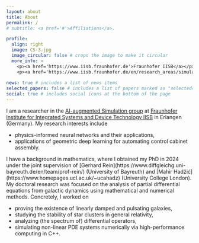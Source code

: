 ```yaml
---
layout: about
title: About
permalink: /
# subtitle: <a href='#'>Affiliations</a>.

profile:
  align: right
  image: CS-3.jpg
  image_circular: false # crops the image to make it circular
  more_info: >
    <p><a href='https://www.iisb.fraunhofer.de'>Fraunhofer IISB</a></p>
    <p><a href='https://www.iisb.fraunhofer.de/en/research_areas/simulation/ai-augmented-simulation.html'>AI-augmented Simulation</a></p>
    
news: true # includes a list of news items
selected_papers: false # includes a list of papers marked as "selected={true}"
social: true # includes social icons at the bottom of the page
---
```


I am a researcher in the [AI-augmented Simulation group](https://www.iisb.fraunhofer.de/en/research_areas/simulation/ai-augmented-simulation.html) at [Fraunhofer Institute for Integrated Systems and Device Technology IISB](https://www.iisb.fraunhofer.de) in Erlangen (Germany). My research interests include
<ul>
  <li>physics-informed neural networks and their applications,</li>
  <li>applications of geometric deep learning for automating control cabinet assembly.</li>
</ul>
I have a background in mathematics, where I obtained my PhD in 2024 under the joint supervision of [Gerhard Rein](https://www.diffgleichg.uni-bayreuth.de/en/team/prof-rein/) (University of Bayreuth) and [Mahir Hadžić](https://www.homepages.ucl.ac.uk/~ucahadz) (University College London). My doctoral research was focused on the analysis of partial differential equations from galactic dynamics using mathematical and numerical methods. Concretely, I worked on
<ul>
  <li>proving the existence of linearly damped and pulsating galaxies,</li>
  <li>studying the stability of star clusters in general relativity,</li>
  <li>analyzing (the spectrum of) differential operators,</li>
  <li>simulating non-linear PDE systems numerically via high-performance computing in C++.</li>
</ul>
